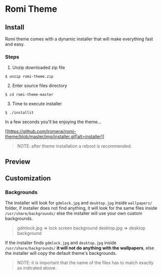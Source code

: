 # Romi Theme

## Install
Romi theme comes with a dynamic installer that will make everything fast and easy.

### Steps
1. Unzip downloaded zip file
```
$ unzip romi-theme.zip
```
2. Enter source files directory
```
$ cd romi-theme-master
```
3. Time to execute installer
```
$ ./installit
```
In a few seconds you'll be enjoying the theme...

[[https://github.com/lromeraj/romi-theme/blob/master/img/installer.gif|alt=installer]]

> NOTE: after theme installation a reboot is recommended.

## Preview



## Customization

### Backgrounds

The installer will look for ```gdmlock.jpg``` and ```desktop.jpg```
inside ```wallpapers/``` folder, if installer does not find anything,
it will look for the same files inside ```/usr/share/backgrounds/```
else the installer will use your own custom backgrounds.

> gdmlock.jpg => lock screen background
> desktop.jpg => desktop background

If the installer finds ```gdmlock.jpg``` and ```desktop.jpg``` inside
```/usr/share/backgrounds/``` **it will not do anything with the wallpapers**,
else the installer will copy the default theme's backgrounds.

> NOTE: it is important that the name of the files has to match exactly as indicated above.
